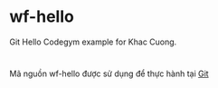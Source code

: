 # wf-hello
Git Hello Codegym example for Khac Cuong.
#
Mã nguồn wf-hello được sử dụng để thực hành tại [Git](https://github.com/khaccuong1002/GitProject)

